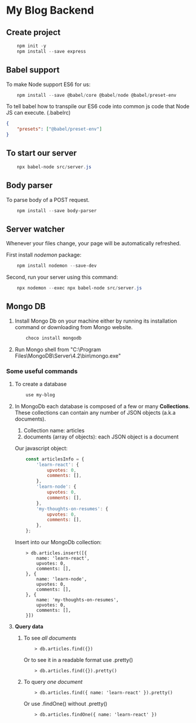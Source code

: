 # My Blog Backend

## Create project

```powershell
    npm init -y
    npm install --save express
```

## Babel support

To make Node support ES6 for us:

```powershell
    npm install --save @babel/core @babel/node @babel/preset-env
```

To tell babel how to transpile our ES6 code into common js code that Node JS can execute. (.babelrc)

```json
{
    "presets": ["@babel/preset-env"]
}
```

## To start our server

```powershell
    npx babel-node src/server.js
```

## Body parser

To parse body of a POST request.

```powershell
    npm install --save body-parser
```

## Server watcher

Whenever your files change, your page will be automatically refreshed.

First install *nodemon* package:

```powershell
    npm install nodemon --save-dev
```

Second, run your server using this command:

```powershell
    npx nodemon --exec npx babel-node src/server.js
```

## Mongo DB

1. Install Mongo Db on your machine either by running its installation command or downloading from Mongo website.

    ```powershell
        choco install mongodb
    ```

2. Run Mongo shell from "C:\Program Files\MongoDB\Server\4.2\bin\mongo.exe"

### Some useful commands

1. To create a database

    ```powershell
        use my-blog
    ```

2. In MongoDb each database is composed of a few or many **Collections**. These collections can contain any number of JSON objects (a.k.a documents).
   1. Collection name: articles
   2. documents (array of objects): each JSON object is a document

    Our javascript object:

    ```javascript
        const articlesInfo = {
            'learn-react': {
                upvotes: 0,
                comments: [],
            },
            'learn-node': {
                upvotes: 0,
                comments: [],
            },
            'my-thoughts-on-resumes': {
                upvotes: 0,
                comments: [],
            },
        };
    ```

    Insert into our MongoDb collection:

    ```MongoShell
        > db.articles.insert([{
            name: 'learn-react',
            upvotes: 0,
            comments: [],
        }, {
            name: 'learn-node',
            upvotes: 0,
            comments: [],
        }, {
            name: 'my-thoughts-on-resumes',
            upvotes: 0,
            comments: [],
        }])
    ```

3. **Query data**

    1. To see *all documents*

        ```MongoShell
            > db.articles.find({})
        ```

        Or to see it in a readable format use .pretty() 

        ```MongoShell
            > db.articles.find({}).pretty()
        ```

    2. To query *one document*

        ```MongoShell
            > db.articles.find({ name: 'learn-react' }).pretty()
        ```

        Or use .findOne() without .pretty()

        ```MongoShell
            > db.articles.findOne({ name: 'learn-react' })
        ```
